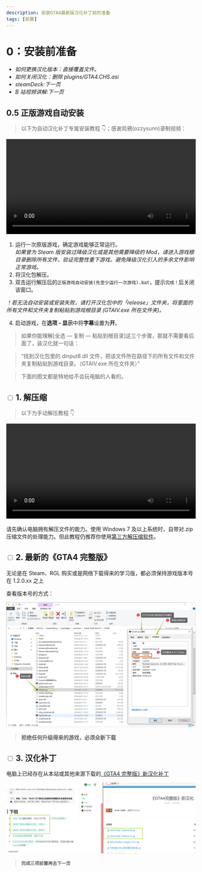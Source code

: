 ```yaml
---
description: 安装GTA4最新版汉化补丁前的准备
tags: [前置]
---
```


# 0：安装前准备

- _如何更换汉化版本：直接覆盖文件。_
- _如何关闭汉化：删除 plugins/GTA4.CHS.asi_
- _steamDeck:下一页_
- _B 站视频讲解:下一页_

## 0.5 正版游戏自动安装

> 以下为自动汉化补丁专属安装教程 👇；感谢烏鴉(ozzysunn)录制视频：

<video src='https://cloudflare-imgbed-4n1.pages.dev/file/1727105504303_GTA4汉化教程(自动).mp4'
controls="controls" width='100%'>
</video>
 

1. 运行一次原版游戏，确定游戏能够正常运行。<br/>
   _如果曾为 Steam 版安装过降级汉化或是其他需要降级的 Mod，请进入游戏根目录删除所有文件，验证完整性重下游戏。避免降级汉化引入的多余文件影响正常游戏。_
2. 将汉化包解压。
3. 双击运行解压后的`正版游戏自动安装(先至少运行一次游戏).bat`，提示`完成！`后关闭该窗口。

_！若无法自动安装或安装失败，请打开汉化包中的「release」文件夹，将里面的所有文件和文件夹复制粘贴到游戏根目录 (GTAIV.exe 所在文件夹)。_

4. 启动游戏，在**选项 - 显示**中将**字幕**设置为**开**。

> 如果你能理解[全选 — 复制 — 粘贴到根目录]这三个步骤，那就不需要看后面了，装汉化就一句话：

> “找到汉化包里的 dinput8.dll 文件，把该文件所在路径下的所有文件和文件夹复制粘贴到游戏目录。（GTAIV.exe 所在文件夹）”

> 下面的图文都是特地给不会玩电脑的人看的。

## <input type='checkbox' /> 1. 解压缩

> 以下为手动解压教程 👇

<video src='https://cloudflare-imgbed-4n1.pages.dev/file/1727105662143_GTA4汉化教程(手动).mp4'
controls="controls" width='100%'>
</video>

请先确认电脑拥有解压文件的能力。使用 Windows 7 及以上系统时，自带对.zip 压缩文件的处理能力。但此教程仍推荐你使用[第三方解压缩软件](https://www.bandisoft.com/bandizip/)。

## <input type='checkbox' /> 2. 最新的《GTA4 完整版》

无论是在 Steam、RGL 购买或是网络下载得来的学习版，都必须保持游戏版本号在 1.2.0.xx 之上

查看版本号的方式：

![Image](assets/step2.png)

> **拒绝任何升级得来的游戏，必须全新下载**

## <input type='checkbox' /> 3. 汉化补丁

电脑上已经存在从本站或其他来源下载的[《GTA4 完整版》新汉化补丁](../intro.md#下载)

![Image](assets/mod.jpg)

> **`完成三项前置再去下一页`**
